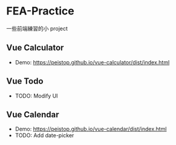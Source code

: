 # FEA-Practice

一些前端練習的小 project

## Vue Calculator

* Demo: https://peistop.github.io/vue-calculator/dist/index.html

## Vue Todo

* TODO: Modify UI

## Vue Calendar

* Demo: https://peistop.github.io/vue-calendar/dist/index.html
* TODO: Add date-picker
